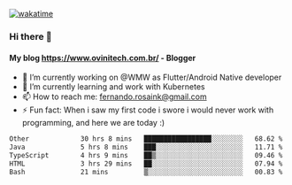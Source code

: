 [![wakatime](https://wakatime.com/badge/user/d5892087-17e6-46ab-8384-91a71a9b88d8.svg)](https://wakatime.com/@d5892087-17e6-46ab-8384-91a71a9b88d8)
### Hi there 👋

#### My blog https://www.ovinitech.com.br/ - Blogger

- 🔭 I’m currently working on @WMW as Flutter/Android Native developer
- 🌱 I’m currently learning and work with Kubernetes
- 📫 How to reach me: fernando.rosaink@gmail.com 
- ⚡ Fun fact: When i saw my first code i swore i would never work with programming, and here we are today :)

<!--START_SECTION:waka-->

```txt
Other             30 hrs 8 mins   █████████████████░░░░░░░░   68.62 %
Java              5 hrs 8 mins    ███░░░░░░░░░░░░░░░░░░░░░░   11.71 %
TypeScript        4 hrs 9 mins    ██▒░░░░░░░░░░░░░░░░░░░░░░   09.46 %
HTML              3 hrs 29 mins   ██░░░░░░░░░░░░░░░░░░░░░░░   07.94 %
Bash              21 mins         ▒░░░░░░░░░░░░░░░░░░░░░░░░   00.83 %
```

<!--END_SECTION:waka-->

